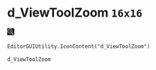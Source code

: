 # d_ViewToolZoom `16x16`
<img src="/img/d_ViewToolZoom.png" width=16 height=16>

``` CSharp
EditorGUIUtility.IconContent("d_ViewToolZoom")
```
```
d_ViewToolZoom
```
